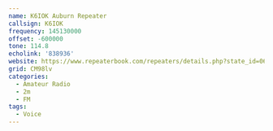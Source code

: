 ```yaml
---
name: K6IOK Auburn Repeater
callsign: K6IOK
frequency: 145130000
offset: -600000
tone: 114.8 
echolink: '838936'
website: https://www.repeaterbook.com/repeaters/details.php?state_id=06&ID=14083
grid: CM98lv
categories:
  - Amateur Radio
  - 2m
  - FM
tags:
  - Voice
---
```


